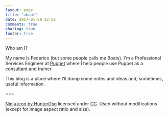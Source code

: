 ```yaml
---
layout: page
title: "about"
date: 2017-01-29 22:58
comments: true
sharing: true
footer: true
---
```

Who am I?

My name is Federico (but some people calls me Boats). I'm a Professional Services Engineer at [Puppet](http://puppet.com/) where I help people use Puppet as a consultant and trainer.

This blog is a place where I'll dump some notes and ideas and, sometimes, useful information.

===


[Ninja icon by HunterDsg](http://fav.me/d3ffwrw) licensed under [CC](https://creativecommons.org/licenses/by/3.0/). Used without modifications (except for image aspect ratio and size).
